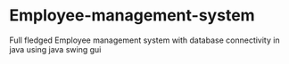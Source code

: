 # Employee-management-system

 Full fledged Employee management system with database connectivity in java using java swing gui 
